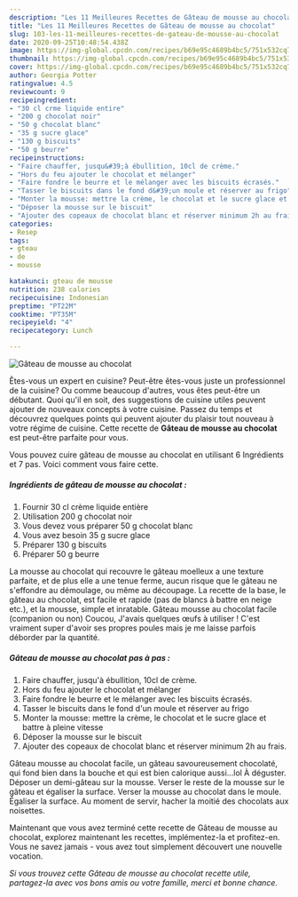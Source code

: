 ```yaml
---
description: "Les 11 Meilleures Recettes de Gâteau de mousse au chocolat"
title: "Les 11 Meilleures Recettes de Gâteau de mousse au chocolat"
slug: 103-les-11-meilleures-recettes-de-gateau-de-mousse-au-chocolat
date: 2020-09-25T10:48:54.438Z
image: https://img-global.cpcdn.com/recipes/b69e95c4689b4bc5/751x532cq70/gateau-de-mousse-au-chocolat-photo-principale-de-la-recette.jpg
thumbnail: https://img-global.cpcdn.com/recipes/b69e95c4689b4bc5/751x532cq70/gateau-de-mousse-au-chocolat-photo-principale-de-la-recette.jpg
cover: https://img-global.cpcdn.com/recipes/b69e95c4689b4bc5/751x532cq70/gateau-de-mousse-au-chocolat-photo-principale-de-la-recette.jpg
author: Georgia Potter
ratingvalue: 4.5
reviewcount: 9
recipeingredient:
- "30 cl crme liquide entire"
- "200 g chocolat noir"
- "50 g chocolat blanc"
- "35 g sucre glace"
- "130 g biscuits"
- "50 g beurre"
recipeinstructions:
- "Faire chauffer, jusqu&#39;à ébullition, 10cl de crème."
- "Hors du feu ajouter le chocolat et mélanger"
- "Faire fondre le beurre et le mélanger avec les biscuits écrasés."
- "Tasser le biscuits dans le fond d&#39;un moule et réserver au frigo"
- "Monter la mousse: mettre la crème, le chocolat et le sucre glace et battre à pleine vitesse"
- "Déposer la mousse sur le biscuit"
- "Ajouter des copeaux de chocolat blanc et réserver minimum 2h au frais."
categories:
- Resep
tags:
- gteau
- de
- mousse

katakunci: gteau de mousse 
nutrition: 238 calories
recipecuisine: Indonesian
preptime: "PT22M"
cooktime: "PT35M"
recipeyield: "4"
recipecategory: Lunch

---
```



![Gâteau de mousse au chocolat](https://img-global.cpcdn.com/recipes/b69e95c4689b4bc5/751x532cq70/gateau-de-mousse-au-chocolat-photo-principale-de-la-recette.jpg)

Êtes-vous un expert en cuisine? Peut-être êtes-vous juste un professionnel de la cuisine? Ou comme beaucoup d'autres, vous êtes peut-être un débutant. Quoi qu'il en soit, des suggestions de cuisine utiles peuvent ajouter de nouveaux concepts à votre cuisine. Passez du temps et découvrez quelques points qui peuvent ajouter du plaisir tout nouveau à votre régime de cuisine. Cette recette de <strong> Gâteau de mousse au chocolat </strong> est peut-être parfaite pour vous.

<!--inarticleads1-->

Vous pouvez cuire gâteau de mousse au chocolat en utilisant 6 Ingrédients et 7 pas. Voici comment vous faire cette.

##### Ingrédients de gâteau de mousse au chocolat :

1. Fournir 30 cl crème liquide entière
1. Utilisation 200 g chocolat noir
1. Vous devez vous préparer 50 g chocolat blanc
1. Vous avez besoin 35 g sucre glace
1. Préparer 130 g biscuits
1. Préparer 50 g beurre


La mousse au chocolat qui recouvre le gâteau moelleux a une texture parfaite, et de plus elle a une tenue ferme, aucun risque que le gâteau ne s&#39;effondre au démoulage, ou même au découpage. La recette de la base, le gâteau au chocolat, est facile et rapide (pas de blancs à battre en neige etc.), et la mousse, simple et inratable. Gâteau mousse au chocolat facile (companion ou non) Coucou, J&#39;avais quelques œufs à utiliser ! C&#39;est vraiment super d&#39;avoir ses propres poules mais je me laisse parfois déborder par la quantité. 

<!--inarticleads2-->

##### Gâteau de mousse au chocolat pas à pas :

1. Faire chauffer, jusqu&#39;à ébullition, 10cl de crème.
1. Hors du feu ajouter le chocolat et mélanger
1. Faire fondre le beurre et le mélanger avec les biscuits écrasés.
1. Tasser le biscuits dans le fond d&#39;un moule et réserver au frigo
1. Monter la mousse: mettre la crème, le chocolat et le sucre glace et battre à pleine vitesse
1. Déposer la mousse sur le biscuit
1. Ajouter des copeaux de chocolat blanc et réserver minimum 2h au frais.


Gâteau mousse au chocolat facile, un gâteau savoureusement chocolaté, qui fond bien dans la bouche et qui est bien calorique aussi…lol À déguster. Déposer un demi-gâteau sur la mousse. Verser le reste de la mousse sur le gâteau et égaliser la surface. Verser la mousse au chocolat dans le moule. Égaliser la surface. Au moment de servir, hacher la moitié des chocolats aux noisettes. 

<!--inarticleads1-->

<p>
Maintenant que vous avez terminé cette recette de Gâteau de mousse au chocolat, explorez maintenant les recettes, implémentez-la et profitez-en. Vous ne savez jamais - vous avez tout simplement découvert une nouvelle vocation.
</p>

<p>
<i>Si vous trouvez cette Gâteau de mousse au chocolat recette utile, partagez-la avec vos bons amis ou votre famille, merci et bonne chance.</i>
</p>
